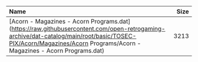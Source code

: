 |Name|Size|
|:---|---:|
|[Acorn - Magazines - Acorn Programs.dat](https://raw.githubusercontent.com/open-retrogaming-archive/dat-catalog/main/root/basic/TOSEC-PIX/Acorn/Magazines/Acorn Programs/Acorn - Magazines - Acorn Programs.dat)|3213|
